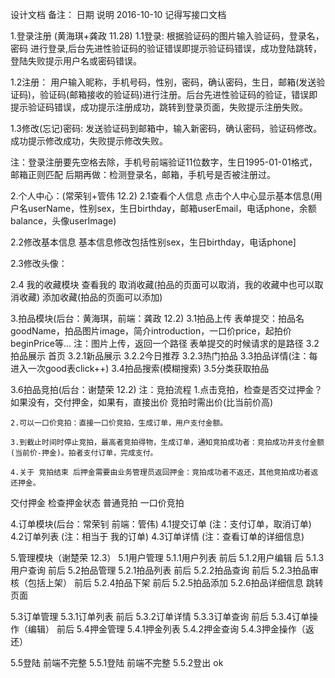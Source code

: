 设计文档
备注：
日期	说明
2016-10-10	记得写接口文档
	
	

1.登录注册 (黄海琪+龚政  11.28)
1.1登录:
根据验证码的图片输入验证码，登录名，密码 进行登录,后台先进性验证码的验证错误即提示验证码错误，成功登陆跳转，登陆失败提示用户名或密码错误。

 1.2注册：
用户输入昵称，手机号码，性别，密码，确认密码，生日，邮箱(发送验证码)，验证码(邮箱接收的验证码)进行注册。后台先进性验证码的验证，错误即提示验证码错误，成功提示注册成功，跳转到登录页面，失败提示注册失败。

1.3修改(忘记)密码: 
发送验证码到邮箱中，输入新密码，确认密码，验证码修改。成功提示修改成功，失败提示修改失败。

注：登录注册要先空格去除，手机号前端验证11位数字，生日1995-01-01格式，邮箱正则匹配
	后期再做：检测登录名，邮箱，手机号是否被注册过。




2.个人中心：(常荣钊+管伟  12.2)
2.1查看个人信息
点击个人中心显示基本信息(用户名userName，性别sex，生日birthday，邮箱userEmail，电话phone，余额balance，头像userImage)

2.2修改基本信息
	基本信息修改包括性别sex，生日birthday，电话phone]

2.3修改头像：

2.4 我的收藏模块
    查看我的
    取消收藏(拍品的页面可以取消，我的收藏中也可以取消收藏)
    添加收藏(拍品的页面可以添加)


3.拍品模块(后台：黄海琪，前端：龚政  12.2)
3.1拍品上传
表单提交：拍品名goodName，拍品图片image，简介introduction，一口价price，起拍价beginPrice等...
    注：图片上传，返回一个路径
        表单提交的时候请求的是路径
3.2拍品展示  首页
3.2.1新品展示
3.2.2今日推荐
3.2.3热门拍品
3.3拍品详情(注：每进入一次good表click++)
3.4拍品搜索(模糊搜索)
3.5分类获取拍品


3.6拍品竞拍(后台：谢楚荣   12.2)
注：竞拍流程
	1.点击竞拍，检查是否交过押金？如果没有，交付押金，如果有，直接出价
    竞拍时需出价(比当前价高)

	2.可以一口价竞拍：直接一口价竞拍，生成订单，用户支付金额。

    3.到截止时间时停止竞拍，最高者竞拍得物，生成订单，通知竞拍成功者：竞拍成功并支付金额(当前价-押金)。拍者支付订单，完成支付。

    4.关于 竞拍结束 后押金需要由业务管理员返回押金：竞拍成功者不返还，其他竞拍成功者返还押金。

交付押金
检查押金状态
普通竞拍
一口价竞拍


4.订单模块(后台：常荣钊 前端：管伟) 
4.1提交订单
(注：支付订单，取消订单)
4.2订单列表
(注：相当于 我的订单)
4.3订单详情
(注：查看订单的详细信息)



5.管理模块（谢楚荣   12.3）
5.1用户管理
	5.1.1用户列表  前后
	5.1.2用户编辑  后
	5.1.3用户查询  前后
5.2拍品管理
	5.2.1拍品列表  前后
	5.2.2拍品查询  前后
	5.2.3拍品审核（包括上架） 前后
	5.2.4拍品下架   前后
	5.2.5拍品添加
	5.2.6拍品详细信息  跳转页面

5.3订单管理
	5.3.1订单列表   前后
	5.3.2订单详情
	5.3.3订单查询   前后
	5.3.4订单操作（编辑）  前后
5.4押金管理
	5.4.1押金列表
	5.4.2押金查询
	5.4.3押金操作（返还）

		
5.5登陆   前端不完整
	5.5.1登陆   前端不完整
	5.5.2登出   ok

